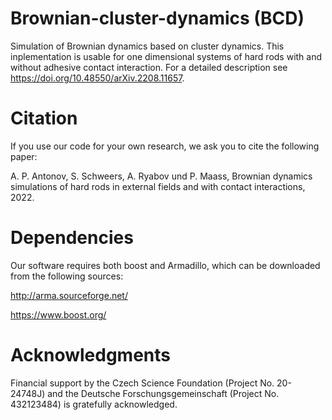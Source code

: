 # Brownian-cluster-dynamics (BCD)
Simulation of Brownian dynamics based on cluster dynamics. This inplementation is usable for one dimensional systems of hard rods with and without adhesive contact interaction. For a detailed description see https://doi.org/10.48550/arXiv.2208.11657.

# Citation 
If you use our code for your own research, we ask you to cite the following paper:

A. P. Antonov, S. Schweers, A. Ryabov und P. Maass, Brownian dynamics simulations of hard rods in external fields and with contact interactions, 2022.

# Dependencies
Our software requires both boost and Armadillo, which can be downloaded from the following sources:

http://arma.sourceforge.net/

https://www.boost.org/

# Acknowledgments
Financial support by the Czech Science Foundation (Project No. 20-24748J) and the Deutsche Forschungsgemeinschaft (Project No. 432123484) is gratefully acknowledged.
